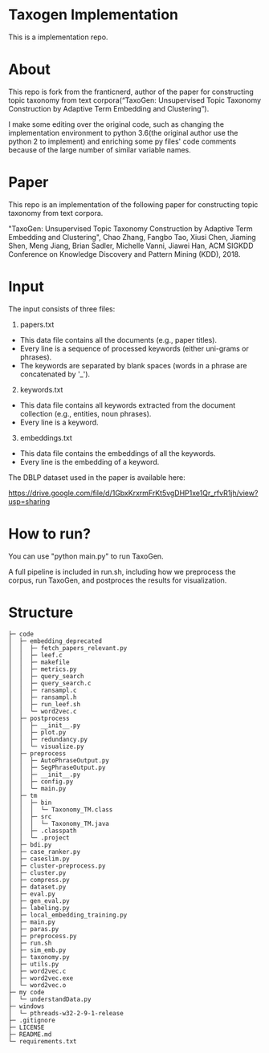 # Taxogen Implementation
This is a implementation repo.

# About

This repo is fork from the franticnerd, author of the paper for constructing topic taxonomy from text corpora(“TaxoGen: Unsupervised Topic Taxonomy Construction by Adaptive Term Embedding and Clustering”).

I make some editing over the original code, such as changing the implementation environment to python 3.6(the original author use the python 2 to implement) and enriching some py files' code comments because of the large number of similar variable names.


# Paper

This repo is an implementation of the following paper for constructing topic taxonomy from text corpora.

"TaxoGen: Unsupervised Topic Taxonomy Construction by Adaptive Term Embedding and Clustering",
Chao Zhang, Fangbo Tao, Xiusi Chen, Jiaming Shen, Meng Jiang, Brian Sadler, Michelle Vanni, Jiawei Han,
ACM SIGKDD Conference on Knowledge Discovery and Pattern Mining (KDD), 2018.


# Input

The input consists of three files:

1. papers.txt
  - This data file contains all the documents (e.g., paper titles). 
  - Every line is a sequence of processed keywords (either uni-grams or phrases). 
  - The keywords are separated by blank spaces (words in a phrase are concatenated by '_').
2. keywords.txt
  - This data file contains all keywords extracted from the document collection (e.g., entities, noun phrases). 
  - Every line is a keyword.
3. embeddings.txt
  - This data file contains the embeddings of all the keywords. 
  - Every line is the embedding of a keyword.



The DBLP dataset used in the paper is available here:

https://drive.google.com/file/d/1GbxKrxrmFrKt5vgDHP1xe1Qr_rfvR1jh/view?usp=sharing


# How to run?

You can use "python main.py" to run TaxoGen.

A full pipeline is included in run.sh, including how we preprocess the corpus, run TaxoGen, and postproces the results for visualization.

# Structure

```
├─ code
│  ├─ embedding_deprecated
│  │  ├─ fetch_papers_relevant.py
│  │  ├─ leef.c
│  │  ├─ makefile
│  │  ├─ metrics.py
│  │  ├─ query_search
│  │  ├─ query_search.c
│  │  ├─ ransampl.c
│  │  ├─ ransampl.h
│  │  ├─ run_leef.sh
│  │  └─ word2vec.c
│  ├─ postprocess
│  │  ├─ __init__.py
│  │  ├─ plot.py
│  │  ├─ redundancy.py
│  │  └─ visualize.py
│  ├─ preprocess
│  │  ├─ AutoPhraseOutput.py
│  │  ├─ SegPhraseOutput.py
│  │  ├─ __init__.py
│  │  ├─ config.py
│  │  └─ main.py
│  ├─ tm
│  │  ├─ bin
│  │  │  └─ Taxonomy_TM.class
│  │  ├─ src
│  │  │  └─ Taxonomy_TM.java
│  │  ├─ .classpath
│  │  └─ .project
│  ├─ bdi.py
│  ├─ case_ranker.py
│  ├─ caseslim.py
│  ├─ cluster-preprocess.py
│  ├─ cluster.py
│  ├─ compress.py
│  ├─ dataset.py
│  ├─ eval.py
│  ├─ gen_eval.py
│  ├─ labeling.py
│  ├─ local_embedding_training.py
│  ├─ main.py
│  ├─ paras.py
│  ├─ preprocess.py
│  ├─ run.sh
│  ├─ sim_emb.py
│  ├─ taxonomy.py
│  ├─ utils.py
│  ├─ word2vec.c
│  ├─ word2vec.exe
│  └─ word2vec.o
├─ my code
│  └─ understandData.py
├─ windows
│  └─ pthreads-w32-2-9-1-release
├─ .gitignore
├─ LICENSE
├─ README.md
└─ requirements.txt

```

